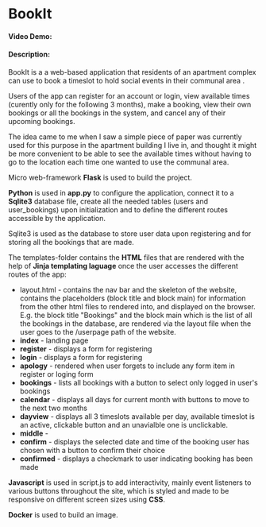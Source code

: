 # BookIt
#### Video Demo:  <URL HERE>
#### Description:

BookIt is a a web-based application that residents of an apartment complex can use to 
book a timeslot to hold social events in their communal area .

Users of the app can register for an account or login, view available times (curently only
for the following 3 months), make a booking, view their own bookings or all the bookings 
in the system, and cancel any of their upcoming bookings.

The idea came to me when I saw a simple piece of paper was currently used for 
this purpose in the apartment building I live in, and thought it might be more convenient 
to be able to see the available times without having to go to the location each time one 
wanted to use the communal area. 

Micro web-framework **Flask**  is used to build the 
project. 

**Python** is used in __app.py__ to configure the application, connect it to a **Sqlite3** database 
file, create all the needed tables (users and user_bookings) upon initialization and to define the 
different routes accessible by the application. 

Sqlite3 is used as the database to store user data upon registering and for storing all the 
bookings that are made.

The templates-folder contains the **HTML** files that are rendered with the help of
**Jinja templating laguage** once the user accesses the different routes of the app:
 
 - layout.html - contains the nav bar and the skeleton of the website, contains the placeholders 
 (block title and block main) for information from the other html files to rendered into, and displayed on the browser. 
 E.g. the block title "Bookings" and the block main which is the list of all the bookings in the database, are rendered via the layout file when the user goes to the /userpage path of the website.
 - __index__ - landing page
 - __register__ - displays a form for registering
 - __login__ - displays a form for registering
 - __apology__ - rendered when user forgets to include any form item in register or loging form
 - __bookings__ - lists all bookings with a button to select only logged in user's bookings
 - __calendar__ - displays all days for current month with buttons to move to the next two months
 - __dayview__ - displays all 3 timeslots available per day, available timeslot is an active, clickable button and an unavialble one is unclickable. 
 - __middle__ - 
 - __confirm__ - displays the selected date and time of the booking user has chosen with a button to confirm their choice
 - __confirmed__ - displays a checkmark to user indicating booking has been made

 
**Javascript** is used in script.js to add interactivity, mainly event listeners to various buttons throughout the site, which is styled and made to be responsive on different screen sizes using **CSS**. 

**Docker** is used to build an image.